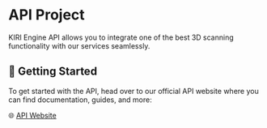 # API Project

KIRI Engine API allows you to integrate one of the best 3D scanning functionality with our services seamlessly.

## 🚀 Getting Started

To get started with the API, head over to our official API website where you can find documentation, guides, and more:

🌐 [API Website](https://www.kiriengine.app/api)
